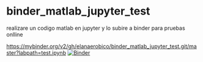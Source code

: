 # binder_matlab_jupyter_test
realizare un codigo matlab en jupyter y lo subire a binder para pruebas onlline

https://mybinder.org/v2/gh/elanaerobico/binder_matlab_jupyter_test.git/master?labpath=test.ipynb
[![Binder](https://mybinder.org/badge_logo.svg)](https://mybinder.org/v2/gh/elanaerobico/binder_matlab_jupyter_test.git/master?labpath=test.ipynb)
